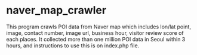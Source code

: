 # naver_map_crawler

This program crawls POI data from Naver map which includes lon/lat point, image, contact number, image url, business hour, visitor review score of each places. It collected more than one million POI data in Seoul within 3 hours, and instructions to use this is on index.php file.
